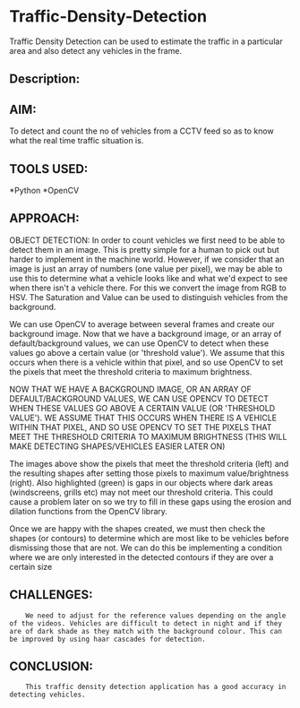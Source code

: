 # Traffic-Density-Detection
Traffic Density Detection can be used to estimate the traffic in a particular area and also detect any vehicles in the frame.

## Description:

## AIM:

To detect and count the no of vehicles from a CCTV feed so as to know what
the real time traffic situation is.

## TOOLS USED:

*Python
*OpenCV

## APPROACH:

OBJECT DETECTION:
    In order to count vehicles we first need to be able to detect them in an image. This is pretty simple for a human to pick out but harder to implement in the machine world. However, if we consider that an image is just an array of numbers (one value per pixel), we may be able to use this to determine what a vehicle looks like and what we'd expect to see when there isn't a vehicle there. For this we convert the image from RGB to HSV. 
   The Saturation and Value can be used to distinguish vehicles from the background.
   
We can use OpenCV to average between several frames and create our background image. Now that we have a background image, or an array of default/background values, we can use OpenCV to detect when these values go above a certain value (or 'threshold value'). We assume that this occurs when there is a vehicle within that pixel, and so use OpenCV to set the pixels that meet the threshold criteria to maximum brightness.


NOW THAT WE HAVE A BACKGROUND IMAGE, OR AN ARRAY OF DEFAULT/BACKGROUND VALUES, WE CAN USE OPENCV TO DETECT WHEN THESE VALUES GO ABOVE A CERTAIN VALUE (OR 'THRESHOLD VALUE'). WE ASSUME THAT THIS OCCURS WHEN THERE IS A VEHICLE WITHIN THAT PIXEL, AND SO USE OPENCV TO SET THE PIXELS THAT MEET THE THRESHOLD CRITERIA TO MAXIMUM BRIGHTNESS (THIS WILL MAKE DETECTING SHAPES/VEHICLES EASIER LATER ON)

The images above show the pixels that meet the threshold criteria (left) and the resulting shapes after setting those pixels to maximum value/brightness (right). Also highlighted (green) is gaps in our objects where dark areas (windscreens, grills etc) may not meet our threshold criteria. This could cause a problem later on so we try to fill in these gaps using the erosion and dilation functions from the OpenCV library.

Once we are happy with the shapes created, we must then check the shapes (or contours) to determine which are most like to be vehicles before dismissing those that are not. We can do this be implementing a condition where we are only interested in the detected contours if they are over a certain size

## CHALLENGES:  
        We need to adjust for the reference values depending on the angle of the videos. Vehicles are difficult to detect in night and if they are of dark shade as they match with the background colour. This can be improved by using haar cascades for detection. 

## CONCLUSION: 
        This traffic density detection application has a good accuracy in detecting vehicles.
